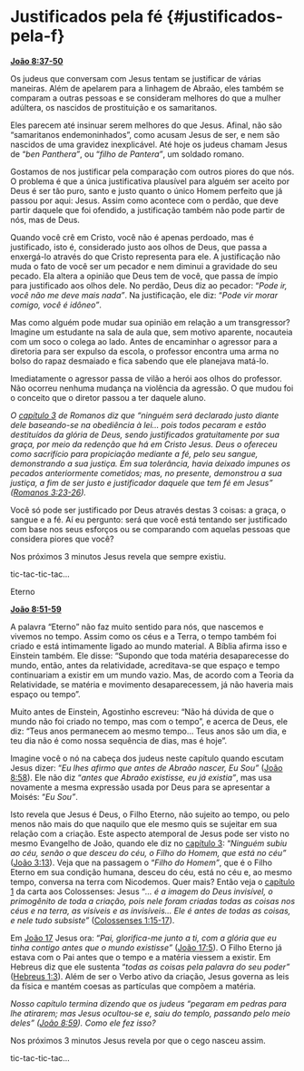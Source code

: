 # Justificados pela fé {#justificados-pela-f}

[**João 8:37-50**](http://bibliaonline.com.br/acf/jo/8/37-50)

Os judeus que conversam com Jesus tentam se justificar de várias maneiras. Além de apelarem para a linhagem de Abraão, eles também se comparam a outras pessoas e se consideram melhores do que a mulher adúltera, os nascidos de prostituição e os samaritanos.

Eles parecem até insinuar serem melhores do que Jesus. Afinal, não são “samaritanos endemoninhados”, como acusam Jesus de ser, e nem são nascidos de uma gravidez inexplicável. Até hoje os judeus chamam Jesus de “_ben Panthera”_, ou “_filho de Pantera”_, um soldado romano.

Gostamos de nos justificar pela comparação com outros piores do que nós. O problema é que a única justificativa plausível para alguém ser aceito por Deus é ser tão puro, santo e justo quanto o único Homem perfeito que já passou por aqui: Jesus. Assim como acontece com o perdão, que deve partir daquele que foi ofendido, a justificação também não pode partir de nós, mas de Deus.

Quando você crê em Cristo, você não é apenas perdoado, mas é justificado, isto é, considerado justo aos olhos de Deus, que passa a enxergá-lo através do que Cristo representa para ele. A justificação não muda o fato de você ser um pecador e nem diminui a gravidade do seu pecado. Ela altera a opinião que Deus tem de você, que passa de ímpio para justificado aos olhos dele. No perdão, Deus diz ao pecador: “_Pode ir, você não me deve mais nada”_. Na justificação, ele diz: “_Pode vir morar comigo, você é idôneo”_.

Mas como alguém pode mudar sua opinião em relação a um transgressor? Imagine um estudante na sala de aula que, sem motivo aparente, nocauteia com um soco o colega ao lado. Antes de encaminhar o agressor para a diretoria para ser expulso da escola, o professor encontra uma arma no bolso do rapaz desmaiado e fica sabendo que ele planejava matá-lo.

Imediatamente o agressor passa de vilão a herói aos olhos do professor. Não ocorreu nenhuma mudança na violência da agressão. O que mudou foi o conceito que o diretor passou a ter daquele aluno.

_O_ [_capítulo 3_](http://bibliaonline.com.br/acf/rm/3) _de Romanos diz que “ninguém será declarado justo diante dele baseando-se na obediência à lei... pois todos pecaram e estão destituídos da glória de Deus, sendo justificados gratuitamente por sua graça, por meio da redenção que há em Cristo Jesus. Deus o ofereceu como sacrifício para propiciação mediante a fé, pelo seu sangue, demonstrando a sua justiça. Em sua tolerância, havia deixado impunes os pecados anteriormente cometidos; mas, no presente, demonstrou a sua justiça, a fim de ser justo e justificador daquele que tem fé em Jesus” (_[_Romanos 3:23-26_](http://bibliaonline.com.br/acf/rm/3/23-26)_)._

Você só pode ser justificado por Deus através destas 3 coisas: a graça, o sangue e a fé. Aí eu pergunto: será que você está tentando ser justificado com base nos seus esforços ou se comparando com aquelas pessoas que considera piores que você?

Nos próximos 3 minutos Jesus revela que sempre existiu.

tic-tac-tic-tac...

Eterno

[**João 8:51-59**](http://bibliaonline.com.br/acf/jo/8/51-59)

A palavra “Eterno” não faz muito sentido para nós, que nascemos e vivemos no tempo. Assim como os céus e a Terra, o tempo também foi criado e está intimamente ligado ao mundo material. A Bíblia afirma isso e Einstein também. Ele disse: “Supondo que toda matéria desaparecesse do mundo, então, antes da relatividade, acreditava-se que espaço e tempo continuariam a existir em um mundo vazio. Mas, de acordo com a Teoria da Relatividade, se matéria e movimento desaparecessem, já não haveria mais espaço ou tempo”.

Muito antes de Einstein, Agostinho escreveu: “Não há dúvida de que o mundo não foi criado no tempo, mas com o tempo”, e acerca de Deus, ele diz: “Teus anos permanecem ao mesmo tempo... Teus anos são um dia, e teu dia não é como nossa sequência de dias, mas é hoje”.

Imagine você o nó na cabeça dos judeus neste capítulo quando escutam Jesus dizer: “_Eu lhes afirmo que antes de Abraão nascer, Eu Sou”_ ([João 8:58](http://bibliaonline.com.br/acf/jo/8/58)). Ele não diz “_antes que Abraão existisse, eu já existia”_, mas usa novamente a mesma expressão usada por Deus para se apresentar a Moisés: “_Eu Sou”_.

Isto revela que Jesus é Deus, o Filho Eterno, não sujeito ao tempo, ou pelo menos não mais do que naquilo que ele mesmo quis se sujeitar em sua relação com a criação. Este aspecto atemporal de Jesus pode ser visto no mesmo Evangelho de João, quando ele diz no [capítulo 3](http://bibliaonline.com.br/acf/jo/3): “_Ninguém subiu ao céu, senão o que desceu do céu, o Filho do Homem, que está no céu”_ ([João 3:13](http://bibliaonline.com.br/acf/jo/3/13)). Veja que na passagem o “_Filho do Homem”_, que é o Filho Eterno em sua condição humana, desceu do céu, está no céu e, ao mesmo tempo, conversa na terra com Nicodemos. Quer mais? Então veja o [capítulo 1](http://bibliaonline.com.br/acf/cl/1) da carta aos Colossenses: Jesus “_... é a imagem do Deus invisível, o primogênito de toda a criação, pois nele foram criadas todas as coisas nos céus e na terra, as visíveis e as invisíveis... Ele é antes de todas as coisas, e nele tudo subsiste”_ ([Colossenses 1:15-17](http://bibliaonline.com.br/acf/cl/1/15-17)).

Em [João 17](http://bibliaonline.com.br/acf/jo/17) Jesus ora: “_Pai, glorifica-me junto a ti, com a glória que eu tinha contigo antes que o mundo existisse”_ ([João 17:5](http://bibliaonline.com.br/acf/jo/17/5)). O Filho Eterno já estava com o Pai antes que o tempo e a matéria viessem a existir. Em Hebreus diz que ele sustenta “_todas as coisas pela palavra do seu poder”_ ([Hebreus 1:3](http://bibliaonline.com.br/acf/hb/1/3)). Além de ser o Verbo ativo da criação, Jesus governa as leis da física e mantém coesas as partículas que compõem a matéria.

_Nosso capítulo termina dizendo que os judeus “pegaram em pedras para lhe atirarem; mas Jesus ocultou-se e, saiu do templo, passando pelo meio deles” (_[_João 8:59_](http://bibliaonline.com.br/acf/jo/8/59)_). Como ele fez isso?_

Nos próximos 3 minutos Jesus revela por que o cego nasceu assim.

tic-tac-tic-tac...